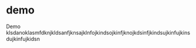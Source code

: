 # demo
Demo klsdanoklasmfdknjkldsanfjknsajklnfojkindsojkinfjknojkdsinfjkindsujkinfujkinsdujkinfujkidsn
